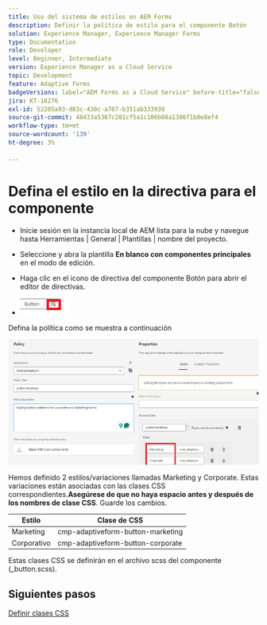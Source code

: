 ```yaml
---
title: Uso del sistema de estilos en AEM Forms
description: Definir la política de estilo para el componente Botón
solution: Experience Manager, Experience Manager Forms
type: Documentation
role: Developer
level: Beginner, Intermediate
version: Experience Manager as a Cloud Service
topic: Development
feature: Adaptive Forms
badgeVersions: label="AEM Forms as a Cloud Service" before-title="false"
jira: KT-16276
exl-id: 52205a93-d03c-430c-a707-b351ab333939
source-git-commit: 48433a5367c281cf5a1c106b08a1306f1b0e8ef4
workflow-type: tm+mt
source-wordcount: '139'
ht-degree: 3%

---
```


# Defina el estilo en la directiva para el componente

* Inicie sesión en la instancia local de AEM lista para la nube y navegue hasta Herramientas | General | Plantillas | nombre del proyecto.

* Seleccione y abra la plantilla **En blanco con componentes principales** en el modo de edición.
* Haga clic en el icono de directiva del componente Botón para abrir el editor de directivas.

* ![botón-directiva](assets/button-policy.png)

Defina la política como se muestra a continuación

![button-policy-details](assets/styling-policy.png)

Hemos definido 2 estilos/variaciones llamadas Marketing y Corporate. Estas variaciones están asociadas con las clases CSS correspondientes.**Asegúrese de que no haya espacio antes y después de los nombres de clase CSS**.
Guarde los cambios.

| Estilo | Clase de CSS |
|-----------|------------------------------------|
| Marketing | cmp-adaptiveform-button-marketing |
| Corporativo | cmp-adaptiveform-button-corporate |

Estas clases CSS se definirán en el archivo scss del componente (_button.scss).

## Siguientes pasos

[Definir clases CSS](./create-variations.md)
